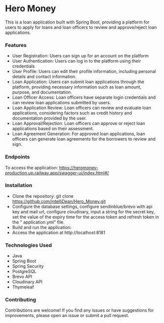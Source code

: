 # Hero Money

This is a loan application built with Spring Boot, providing a platform for users to apply for loans and loan officers
to review and approve/reject loan applications.

### Features
* User Registration: Users can sign up for an account on the platform
* User Authentication: Users can log in to the platform using their credentials
* User Profile: Users can edit their profile information, including personal details and contact information.
* Loan Application: Users can submit loan applications through the platform, providing necessary information such as
  loan amount, purpose, and documentation.
* Loan Officer Access: Loan officers have separate login credentials and can review loan applications submitted by
  users.
* Loan Application Review: Loan officers can review and evaluate loan applications, considering factors such as credit
  history and documentation provided by the user.
* Loan Approval/Rejection: Loan officers can approve or reject loan applications based on their assessment.
* Loan Agreement Generation: For approved loan applications, loan officers can generate loan agreements for the
  borrowers to review and sign.

### Endpoints
To access the application: https://heromoney-production.up.railway.app/swagger-ui/index.html#/

### Installation
* Clone the repository:
  git clone https://github.com/intelliDean/Hero_Money.git
* Configure the database settings, configure sendinblue/brevo with api key and mail url, configure cloudinary, input a
  string for the secret key, set the value of the expiry time for the access token and refresh token in the "
  application.yml" file.
* Build and run the application:
* Access the application at http://localhost:8181

### Technologies Used
* Java
* Spring Boot
* Spring Security
* PostgreSQL
* Brevo API
* Cloudinary API
* Thymeleaf

### Contributing
Contributions are welcome! If you find any issues or have suggestions for improvements, please open an issue or submit a
pull request.
